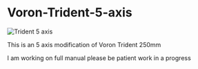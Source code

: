 # Voron-Trident-5-axis
![Trident 5 axis](https://github.com/Buzzloopster/Voron-Trident-5-axis/assets/147974295/c6bfb41c-38fa-46de-8ea3-7c483472ad3d)

This is an 5 axis modification of Voron Trident 250mm 

I am working on full manual please be patient work in a progress 
